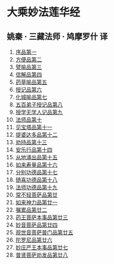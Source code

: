 <hgroup class="title">
  <h1>大乘妙法莲华经</h1>
  <h2>
    <span>姚秦 · 三藏法师 · 鸠摩罗什</span> 译
  </h2>
</hgroup>

<ol class="table-of-contents">
  <li><a href="/#/chapter-1">序品第一</a></li>
  <li><a href="/#/chapter-2">方便品第二</a></li>
  <li><a href="/#/chapter-3">譬喻品第三</a></li>
  <li><a href="/#/chapter-4">信解品第四</a></li>
  <li><a href="/#/chapter-5">药草喻品第五</a></li>
  <li><a href="/#/chapter-6">授记品第六</a></li>
  <li><a href="/#/chapter-7">化城喻品第七</a></li>
  <li><a href="/#/chapter-8">五百弟子授记品第八</a></li>
  <li><a href="/#/chapter-9">授学无学人记品第九</a></li>
  <li><a href="/#/chapter-10">法师品第十</a></li>
  <li><a href="/#/chapter-11">见宝塔品第十一</a></li>
  <li><a href="/#/chapter-12">提婆达多品第十二</a></li>
  <li><a href="/#/chapter-13">劝持品第十三</a></li>
  <li><a href="/#/chapter-14">安乐行品第十四</a></li>
  <li><a href="/#/chapter-15">从地涌出品第十五</a></li>
  <li><a href="/#/chapter-16">如来寿量品第十六</a></li>
  <li><a href="/#/chapter-17">分别功德品第十七</a></li>
  <li><a href="/#/chapter-18">随喜功德品第十八</a></li>
  <li><a href="/#/chapter-19">法师功德品第十九</a></li>
  <li><a href="/#/chapter-20">常不轻菩萨品第廿</a></li>
  <li><a href="/#/chapter-21">如来神力品第廿一</a></li>
  <li><a href="/#/chapter-22">嘱累品第廿二</a></li>
  <li><a href="/#/chapter-23">药王菩萨本事品第廿三</a></li>
  <li><a href="/#/chapter-24">妙音菩萨品第廿四</a></li>
  <li><a href="/#/chapter-25">观世音菩萨普门品第廿五</a></li>
  <li><a href="/#/chapter-26">陀罗尼品第廿六</a></li>
  <li><a href="/#/chapter-27">妙庄严王本事品第廿七</a></li>
  <li><a href="/#/chapter-28">普贤菩萨劝发品第廿八</a></li>
</ol>
